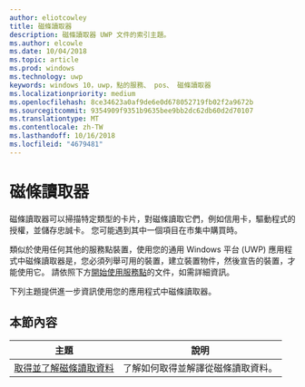 ```yaml
---
author: eliotcowley
title: 磁條讀取器
description: 磁條讀取器 UWP 文件的索引主題。
ms.author: elcowle
ms.date: 10/04/2018
ms.topic: article
ms.prod: windows
ms.technology: uwp
keywords: windows 10，uwp，點的服務、 pos、 磁條讀取器
ms.localizationpriority: medium
ms.openlocfilehash: 8ce34623a0af9de6e0d678052719fb02f2a9672b
ms.sourcegitcommit: 9354909f9351b9635bee9bb2dc62db60d2d70107
ms.translationtype: MT
ms.contentlocale: zh-TW
ms.lasthandoff: 10/16/2018
ms.locfileid: "4679481"
---
```

# <a name="magnetic-stripe-reader"></a>磁條讀取器

磁條讀取器可以掃描特定類型的卡片，對磁條讀取它們，例如信用卡，驅動程式的授權，並儲存忠誠卡。 您可能遇到其中一個項目在市集中購買時。

類似於使用任何其他的服務點裝置，使用您的通用 Windows 平台 (UWP) 應用程式中磁條讀取器是，您必須列舉可用的裝置，建立裝置物件，然後宣告的裝置，才能使用它。 請依照下方[開始使用服務點](pos-basics.md)的文件，如需詳細資訊。

下列主題提供進一步資訊使用您的應用程式中磁條讀取器。

## <a name="in-this-section"></a>本節內容

| 主題 | 說明 |
|-------|-------------|
| [取得並了解磁條讀取資料](../devices-sensors/pos-magnetic-stripe-reader-data.md) | 了解如何取得並解譯從磁條讀取資料。 |
